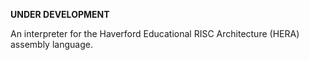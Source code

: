 **UNDER DEVELOPMENT**

An interpreter for the Haverford Educational RISC Architecture (HERA) assembly language.
